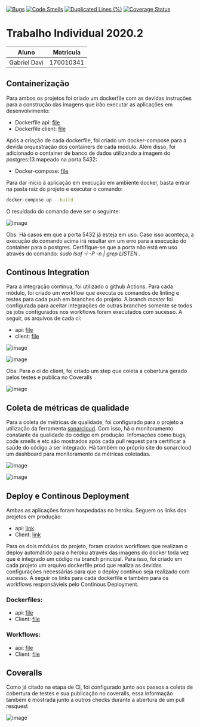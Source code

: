
[![Bugs](https://sonarcloud.io/api/project_badges/measure?project=GabrielDVpereira_Trabalho-Individual-2020-2&metric=bugs)](https://sonarcloud.io/dashboard?id=GabrielDVpereira_Trabalho-Individual-2020-2) [![Code Smells](https://sonarcloud.io/api/project_badges/measure?project=GabrielDVpereira_Trabalho-Individual-2020-2&metric=code_smells)](https://sonarcloud.io/dashboard?id=GabrielDVpereira_Trabalho-Individual-2020-2) [![Duplicated Lines (%)](https://sonarcloud.io/api/project_badges/measure?project=GabrielDVpereira_Trabalho-Individual-2020-2&metric=duplicated_lines_density)](https://sonarcloud.io/dashboard?id=GabrielDVpereira_Trabalho-Individual-2020-2) [![Coverage Status](https://coveralls.io/repos/github/GabrielDVpereira/Trabalho-Individual-2020-2/badge.svg?branch=coveralls)](https://coveralls.io/github/GabrielDVpereira/Trabalho-Individual-2020-2?branch=coveralls)


# Trabalho Individual 2020.2 

| Aluno | Matrícula |
|-------| :-------: |
| Gabriel Davi | 170010341 |

## Containerização 

Para ambos os projetos foi criado um dockerfile com as devidas instruções para a construção das imagens que irão executar as aplicações em desenvolvimento: 

- Dockerfile api: [file](https://github.com/GabrielDVpereira/Trabalho-Individual-2020-2/blob/master/api/dockerfile)
- Dockerfile client: [file](https://github.com/GabrielDVpereira/Trabalho-Individual-2020-2/blob/master/client/dockerfile)

Após a criação de cada dockerfile, foi criado um docker-compose para a devida orquestração dos containers de cada módulo. Além disso, foi adicionado o container de banco de dados utilizando a imagem do postgres:13 mapeado na porta 5432: 

- Docker-compose: [file](https://github.com/GabrielDVpereira/Trabalho-Individual-2020-2/blob/master/docker-compose.yaml)

Para dar início à aplicação em execução em ambiente docker, basta entrar na pasta raiz do projeto e executar o comando: 

```sh
docker-compose up --build
```
 O resuldado do comando deve ser o seguinte: 
 
 ![image](https://user-images.githubusercontent.com/37307099/116793729-d7fa6c80-aa9e-11eb-9bde-6da276d68fa0.png)

Obs: Há casos em que a porta 5432 já esteja em uso. Caso isso aconteça, a execução do comando acima irá resultar em um erro para a execução do container para o postgres. Certifique-se que a porta não está em uso através do comando: _sudo lsof -i -P -n | grep LISTEN_ .

## Continous Integration 

Para a integração contínua, foi utilizado o github Actions. Para cada módulo, foi criado um workflow que executa os comandos de linting e testes para cada push em branches do projeto. A branch _master_ foi configurada para aceitar integrações de outras branches somente se todos os jobs configurados nos workflows forem executados com sucesso. A seguir, os arquivos de cada ci: 

- api: [file](https://github.com/GabrielDVpereira/Trabalho-Individual-2020-2/blob/master/.github/workflows/ci-api.yaml)
- client: [file](https://github.com/GabrielDVpereira/Trabalho-Individual-2020-2/blob/master/.github/workflows/ci-client.yaml)

![image](https://user-images.githubusercontent.com/37307099/116793963-412eaf80-aaa0-11eb-815b-d74f9e437175.png)

![image](https://user-images.githubusercontent.com/37307099/116793980-54417f80-aaa0-11eb-9df5-c40b503395ae.png)

Obs: Para o ci do client, foi criado um step que coleta a cobertura gerado pelos testes e publica no Coveralls 

![image](https://user-images.githubusercontent.com/37307099/116794022-a1bdec80-aaa0-11eb-9421-ac8d1ad78879.png)

## Coleta de métricas de qualidade

Para a coleta de métricas de qualidade, foi configurado para o projeto a utilização da ferramenta [sonarcloud](https://sonarcloud.io/). Com isso, há o monitoramento constante da qualidade do código em produção. Infomações como bugs, code smells e etc são mostrados após cada pull request para certificar a saúde do código a ser integrado. Há também no próprio site do sonarcloud um dashboard para monitoramento da métricas coletadas. 

![image](https://user-images.githubusercontent.com/37307099/116794135-3fb1b700-aaa1-11eb-9112-5be171e56333.png)

![image](https://user-images.githubusercontent.com/37307099/116794146-50fac380-aaa1-11eb-85f1-36655262baf2.png)

## Deploy e Continous Deployment

Ambas as aplicações foram hospedadas no heroku. Seguem os links dos projetos em produção: 
- api: [link](https://trabalho-gces-api.herokuapp.com/task/)
- Client: [link](https://trabalho-gces-client.herokuapp.com/#/)

Para os dois módulos do projeto, foram criados workflows que realizam o deploy automátido para o heroku através das imagens do docker toda vez que é integrado um código na branch principal. Para isso, foi criado em cada projeto um arquivo dockerfile.prod que realiza as devidas configurações necessárias para que o deploy contínuo seja realizado com sucesso. A seguir os links para cada dockerfile e também para os workflows responsávieis pelo Continous Deployment. 

 ### Dockerfiles: 
 
- api: [file](https://github.com/GabrielDVpereira/Trabalho-Individual-2020-2/blob/master/api/dockerfile.prod)
- Client: [file](https://github.com/GabrielDVpereira/Trabalho-Individual-2020-2/blob/master/client/dockerfile.prod)

 ### Workflows:
 
- api: [file](https://github.com/GabrielDVpereira/Trabalho-Individual-2020-2/blob/master/.github/workflows/cd-api.yaml)
- Client: [file](https://github.com/GabrielDVpereira/Trabalho-Individual-2020-2/blob/master/.github/workflows/cd-client.yaml)


## Coveralls

Como já citado na etapa de CI, foi configurado junto aos passos a coleta de cobertura de testes e sua publicação no coveralls, essa informação também é mostrada junto a outros checks durante a abertura de um pull resquest

![image](https://user-images.githubusercontent.com/37307099/116794430-2e69aa00-aaa3-11eb-97fe-d13b79f8cc17.png)



